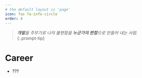 ```yaml
---
# the default layout is 'page'
icon: fas fa-info-circle
order: 4
---
```


<!-- >_**개발**을 주무기로 나의 불편함을 **누군가의 편함**으로 만들어 내는 사람._
{:.prompt-info} -->

> _**개발**을 주무기로 나의 불편함을 **누군가의 편함**으로 만들어 내는 사람._
{:.prompt-tip}

# Career
- ??? 
